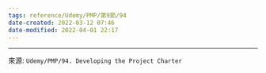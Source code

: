 ```yaml
---
tags: reference/Udemy/PMP/第9節/94 
date-created: 2022-03-12 07:46
date-modified: 2022-04-01 22:17
---
```




---
來源: `Udemy/PMP/94. Developing the Project Charter`